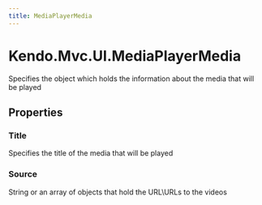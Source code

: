 ```yaml
---
title: MediaPlayerMedia
---
```


# Kendo.Mvc.UI.MediaPlayerMedia
Specifies the object which holds the information about the media that will be played



## Properties


### Title

Specifies the title of the media that will be played

### Source

String or an array of objects that hold the URL\URLs to the videos




